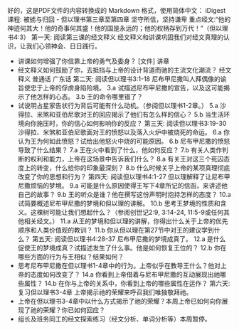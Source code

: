好的，这是PDF文件的内容转换成的 Markdown 格式，使用简体中文：
iDigest 课程: 被掳与归回 - 但以理书第三章至第四章
坚守所信，坚持谦卑
重点经文:“他的神迹何其大！他的奇事何其盛！他的国是永远的；他的权柄存到万代！”（但以理书4:3）
第一天: 阅读第三课的经文释义
经文释义和讲课巩固我们对经文真理的认识，让我们心领神会、日日践行。
 * 讲课如何增强了你信靠上帝的勇气及委身？
   [文件]
   讲章
 * 经文释义如何鼓励了你，去抵挡与上帝的设计背道而驰的主流文化潮流？
   经文释义
   普通话
   广东话
第二天: 阅读但以理书3:1-18
尼布甲尼撒叫人拜偶像的谕旨使忠于上帝的俘虏身陷险境。
3.a 试描述尼布甲尼撒的宣告，以及这可能揭示了他怎样的心态。
3.b 王的命令哪里错了？
 * 试说明占星家告状行为背后可能有什么动机。（参阅但以理书1-2章。）
5.a 沙得拉、米煞和亚伯尼歌对王的回应揭示了他们有怎么样的信心？
5.b 当生活环境向你施压时，你的信心如何影响你的反应？
第三天: 阅读但以理书3:19-30
沙得拉、米煞和亚伯尼歌面对王的愤怒以及落入火炉中被烧死的命运。
6.a 你认为王为何如此愤怒？试给出他怒火中烧的可能原因。
6.b 尼布甲尼撒的愤怒导致了什么结果？
7.a 王在火中看到了什么，他如何反应？
7.b 有关人类作判断的权利和能力，上帝在这场景中告诉我们什么？
8.a 有关王对这三个死囚态度上的转变，什么给你的印象最深刻？
8.b 什么时候关乎上帝的某项真理彻底改变了你的思想和行为？
第四天: 阅读但以理书4:1-27
但以理解释了让尼布甲尼撒烦恼的梦境。
9.a 可能是什么原因使得王写下4章所记的信函，来讲述他自己的故事？
9.b 王的听众是谁？他在撰写这份声明时抱持怎样的态度？
10.a 试简要概述尼布甲尼撒的梦境和但以理的讲解。
10.b 思考王梦境的性质和含义。这棵树可能让我们想起什么？（参阅创世记2:9, 3:14-24, 11:5-9或任何其他相关经文。）
11.a 从王的梦境和但以理的讲解，你得出什么关于上帝的优先顺序和人类价值观的教训？
11.b 你从但以理在第27节中对王的建议学到什么？
第五天: 阅读但以理书4:28-37
尼布甲尼撒的梦境成真了。
12.a 是什么促使王的梦境成真？试描述发生了什么事。他是如何恢复王位的？
12.b 你在哪些方面的行为与王相似？结果如何？
 * 思考尼布甲尼撒在但以理书1-4章中的行为。上帝似乎在教导王什么？他对上帝的态度如何改变了？
14.a 你看到上帝借着与尼布甲尼撒的互动展现出祂哪些属性？
14.b 在你与上帝的关系中，你看到上帝的哪些属性在运作？
第六天: 复习但以理书3-4章
上帝揭示祂的荣耀来呼召我们唯独敬拜祂。
 * 上帝在但以理书3-4章中以什么方式揭示了祂的荣耀？本周上帝已如何向你展现了祂的荣耀？你已如何回应？
 * 组长及班务同工的经文探索练习（经文分析、单词分析等）本周暂停。
